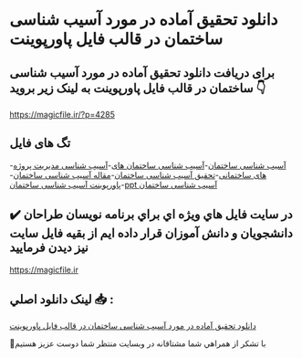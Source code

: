 # دانلود تحقیق آماده در مورد آسیب شناسی ساختمان در قالب فایل پاورپوینت

## برای دریافت دانلود تحقیق آماده در مورد آسیب شناسی ساختمان در قالب فایل پاورپوینت به لینک زیر بروید 👇

https://magicfile.ir/?p=4285

## تگ های فایل

-[آسیب شناسی ساختمان](https://magicfile.ir/product/%d8%aa%d8%ad%d9%82%db%8c%d9%82-%d8%a2%d8%b3%db%8c%d8%a8-%d8%b4%d9%86%d8%a7%d8%b3%db%8c-%d8%b3%d8%a7%d8%ae%d8%aa%d9%85%d8%a7%d9%86-%d9%be%d8%a7%d9%88%d8%b1%d9%be%d9%88%db%8c%d9%86%d8%aa/)-[آسیب شناسی ساختمان های](https://magicfile.ir/product/%d8%aa%d8%ad%d9%82%db%8c%d9%82-%d8%a2%d8%b3%db%8c%d8%a8-%d8%b4%d9%86%d8%a7%d8%b3%db%8c-%d8%b3%d8%a7%d8%ae%d8%aa%d9%85%d8%a7%d9%86-%d9%be%d8%a7%d9%88%d8%b1%d9%be%d9%88%db%8c%d9%86%d8%aa/)-[آسیب شناسی مدیریت پروژه های ساختمانی](https://magicfile.ir/product/%d8%aa%d8%ad%d9%82%db%8c%d9%82-%d8%a2%d8%b3%db%8c%d8%a8-%d8%b4%d9%86%d8%a7%d8%b3%db%8c-%d8%b3%d8%a7%d8%ae%d8%aa%d9%85%d8%a7%d9%86-%d9%be%d8%a7%d9%88%d8%b1%d9%be%d9%88%db%8c%d9%86%d8%aa/)-[تحقیق آسیب شناسی ساختمان](https://magicfile.ir/product/%d8%aa%d8%ad%d9%82%db%8c%d9%82-%d8%a2%d8%b3%db%8c%d8%a8-%d8%b4%d9%86%d8%a7%d8%b3%db%8c-%d8%b3%d8%a7%d8%ae%d8%aa%d9%85%d8%a7%d9%86-%d9%be%d8%a7%d9%88%d8%b1%d9%be%d9%88%db%8c%d9%86%d8%aa/)-[مقاله آسیب شناسی ساختمان](https://magicfile.ir/product/%d8%aa%d8%ad%d9%82%db%8c%d9%82-%d8%a2%d8%b3%db%8c%d8%a8-%d8%b4%d9%86%d8%a7%d8%b3%db%8c-%d8%b3%d8%a7%d8%ae%d8%aa%d9%85%d8%a7%d9%86-%d9%be%d8%a7%d9%88%d8%b1%d9%be%d9%88%db%8c%d9%86%d8%aa/)-[پاورپوینت آسیب شناسی ساختمان](https://magicfile.ir/product/%d8%aa%d8%ad%d9%82%db%8c%d9%82-%d8%a2%d8%b3%db%8c%d8%a8-%d8%b4%d9%86%d8%a7%d8%b3%db%8c-%d8%b3%d8%a7%d8%ae%d8%aa%d9%85%d8%a7%d9%86-%d9%be%d8%a7%d9%88%d8%b1%d9%be%d9%88%db%8c%d9%86%d8%aa/)-[ppt آسیب شناسی ساختمان](https://magicfile.ir/product/%d8%aa%d8%ad%d9%82%db%8c%d9%82-%d8%a2%d8%b3%db%8c%d8%a8-%d8%b4%d9%86%d8%a7%d8%b3%db%8c-%d8%b3%d8%a7%d8%ae%d8%aa%d9%85%d8%a7%d9%86-%d9%be%d8%a7%d9%88%d8%b1%d9%be%d9%88%db%8c%d9%86%d8%aa/)

## ✔️ در سايت فايل هاي ويژه اي براي برنامه نويسان طراحان دانشجويان و دانش آموزان قرار داده ايم از بقيه فايل سايت نيز ديدن فرماييد

https://magicfile.ir


## لينک دانلود اصلي 📥 :

[دانلود تحقیق آماده در مورد آسیب شناسی ساختمان در قالب فایل پاورپوینت](https://magicfile.ir/product/%d8%aa%d8%ad%d9%82%db%8c%d9%82-%d8%a2%d8%b3%db%8c%d8%a8-%d8%b4%d9%86%d8%a7%d8%b3%db%8c-%d8%b3%d8%a7%d8%ae%d8%aa%d9%85%d8%a7%d9%86-%d9%be%d8%a7%d9%88%d8%b1%d9%be%d9%88%db%8c%d9%86%d8%aa/) 


🙏با تشکر از همراهي شما مشتاقانه در وبسایت منتظر شما دوست عزیز هستیم

